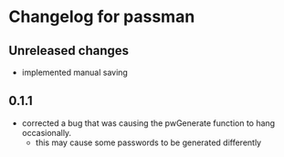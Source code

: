 # Changelog for passman

## Unreleased changes

- implemented manual saving

## 0.1.1

- corrected a bug that was causing the pwGenerate function to hang occasionally.
  - this may cause some passwords to be generated differently
